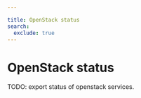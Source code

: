```yaml
---

title: OpenStack status
search:
  exclude: true
---
```


# OpenStack status

TODO: export status of openstack services.
